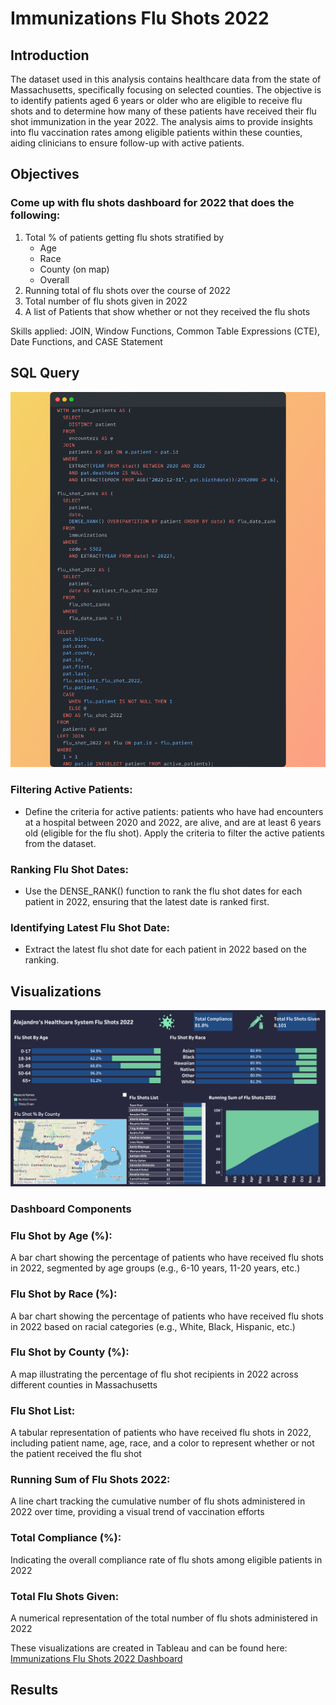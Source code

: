 # Immunizations Flu Shots 2022

## Introduction
The dataset used in this analysis contains healthcare data from the state of Massachusetts, specifically focusing on selected counties. The objective is to identify patients aged 6 years or older who are eligible to receive flu shots and to determine how many of these patients have received their flu shot immunization in the year 2022. The analysis aims to provide insights into flu vaccination rates among eligible patients within these counties, aiding clinicians to ensure follow-up with active patients.

## Objectives
### Come up with flu shots dashboard for 2022 that does the following:
<ol>
  <li>Total % of patients getting flu shots stratified by <ul>
    <li>Age</li>
    <li>Race</li>
    <li>County (on map)</li>
    <li>Overall</li>
  </ul></li>
  <li>Running total of flu shots over the course of 2022</li>
  <li>Total number of flu shots given in 2022</li>
  <li>A list of Patients that show whether or not they received the flu shots</li>
</ol>

Skills applied: JOIN, Window Functions, Common Table Expressions (CTE), Date Functions, and CASE Statement

## SQL Query
<img src = "Snap.png"></img>

### Filtering Active Patients:
- Define the criteria for active patients: patients who have had encounters at a hospital between 2020 and 2022, are alive, and are at least 6 years old (eligible for the flu shot).
Apply the criteria to filter the active patients from the dataset.

### Ranking Flu Shot Dates:
- Use the DENSE_RANK() function to rank the flu shot dates for each patient in 2022, ensuring that the latest date is ranked first.

### Identifying Latest Flu Shot Date:
- Extract the latest flu shot date for each patient in 2022 based on the ranking.

## Visualizations
<img src = "Immunization Dashboard.png"></img>
### Dashboard Components

### Flu Shot by Age (%):
A bar chart showing the percentage of patients who have received flu shots in 2022, segmented by age groups (e.g., 6-10 years, 11-20 years, etc.)

### Flu Shot by Race (%):
A bar chart showing the percentage of patients who have received flu shots in 2022 based on racial categories (e.g., White, Black, Hispanic, etc.)

### Flu Shot by County (%):
A map illustrating the percentage of flu shot recipients in 2022 across different counties in Massachusetts

### Flu Shot List:
A tabular representation of patients who have received flu shots in 2022, including patient name, age, race, and a color to represent whether or not the patient received the flu shot

### Running Sum of Flu Shots 2022:
A line chart tracking the cumulative number of flu shots administered in 2022 over time, providing a visual trend of vaccination efforts

### Total Compliance (%):
Indicating the overall compliance rate of flu shots among eligible patients in 2022

### Total Flu Shots Given:
A numerical representation of the total number of flu shots administered in 2022

These visualizations are created in Tableau and can be found here: <a href = "https://public.tableau.com/app/profile/alejandro.de.la.cruz5286/viz/ImmunizationsFluShots2022_16969790052040/Dashboard1" target = "_blank">Immunizations Flu Shots 2022 Dashboard</a>

## Results

